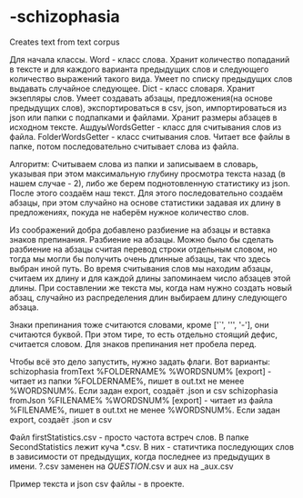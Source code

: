 # -schizophasia
Creates text from text corpus

Для начала классы. 
Word - класс слова. Хранит количество попаданий в тексте и для каждого варианта предыдущих слов и следующего количество выражений такого вида. Умеет по списку предыдущих слов выдавать случайное следующее.
Dict - класс словаря. Хранит экзепляры слов. Умеет создавать абзацы, предложения(на основе предыдущих слов), экспортироваться в csv, json, импортироваться из json или папки с подпапками и файлами. Хранит размеры абзацев в исходном тексте.
АшдуыWordsGetter - класс для считывания слов из файла.
FolderWordsGetter - класс считывания слов. Читает все файлы в папке, потом последовательно считывает слова из файла. 

Алгоритм:
Считываем слова из папки и записываем в словарь, указывая при этом максимальную глубину просмотра текста назад (в нашем случае - 2), либо же берем поднотовленную статистику из json. 
После этого создаём наш текст. Для этого последовательно создаём абзацы, при этом случайно на основе статистики задавая их длину в предложениях, покуда не наберём нужное количество слов.


Из соображений добра добавлено разбиение на абзацы и вставка знаков препинания.
Разбиение на абзацы.
Можно было бы сделать разбиение на абзацы считая перевод строки отдельным словом, но тогда мы могли бы получить очень длинные абзацы, так что здесь выбран иной путь. Во время считывания слов мы находим абзацы, считаем их длину и для каждой длины запоминаем число абзацев этой длины. При составлении же текста мы, когда нам нужно создать новый абзац, случайно из распределения длин выбираем длину следующего абзаца.

Знаки препинания тоже считаются словами, кроме ['`', '\'', '-'], они считаются буквой. При этом тире, то есть отдельно стоящий дефис, считается словом. Для знаков препинания нет пробела перед.

Чтобы всё это дело запустить, нужно задать флаги. Вот варианты:
schizophasia fromText %FOLDERNAME% %WORDSNUM% [export]  -  читает из папки %FOLDERNAME%, пишет в out.txt не менее %WORDSNUM%. Если задан export, создаёт .json и csv
schizophasia fromJson %FILENAME% %WORDSNUM% [export]  -  читает из файла %FILENAME%, пишет в out.txt не менее %WORDSNUM%. Если задан export, создаёт .json и csv

Файл firstStatistics.csv - просто частота встреч слов.
В папке SecondStatistics лежит куча *.csv. В них - статичтика последующих слов в зависимости от предыдущих, когда последнее из предыдущих в имени. ?.csv заменен на $QUESTION$.csv и aux на _aux.csv

Пример текста и json csv файлы - в проекте.
